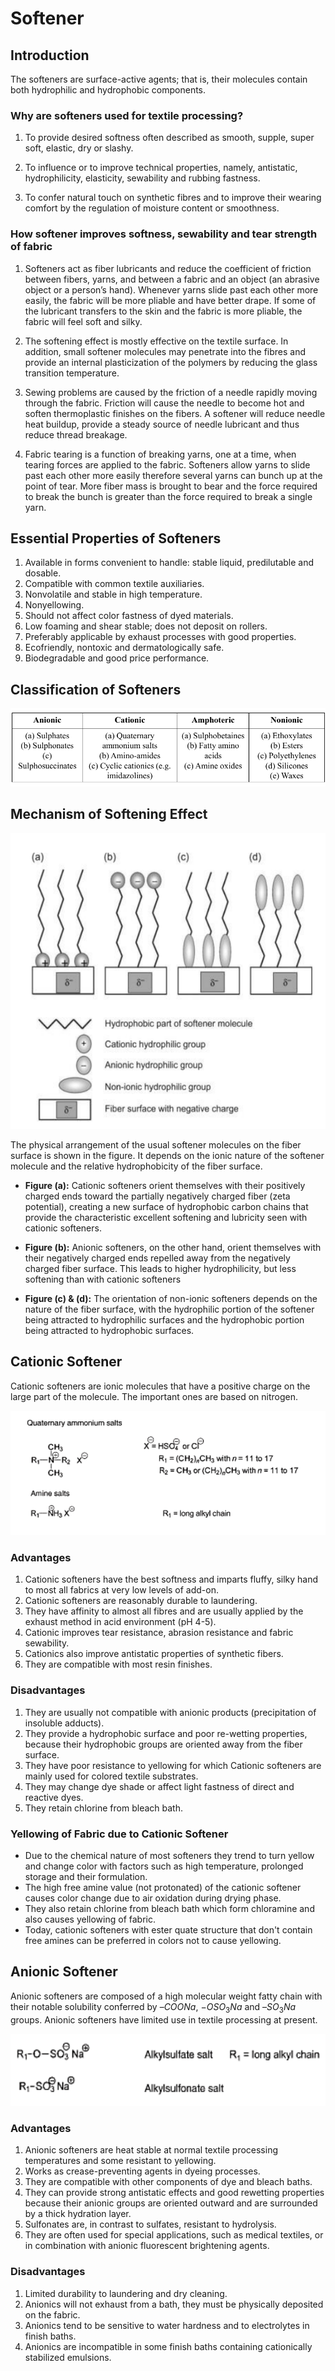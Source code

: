 # Softener

## Introduction

The softeners are surface-active agents; that is, their molecules contain both hydrophilic and hydrophobic
components.

### Why are softeners used for textile processing?

1. To provide desired softness often described as smooth, supple, super soft, elastic, dry or slashy.

2. To influence or to improve technical properties, namely, antistatic, hydrophilicity, elasticity, sewability and rubbing fastness.

3. To confer natural touch on synthetic fibres and to improve their wearing comfort by the regulation of moisture content or smoothness.

### How softener improves softness, sewability and tear strength of fabric

1. Softeners act as fiber lubricants and reduce the coefficient of friction between fibers, yarns, and between a fabric and an object (an abrasive object or a person’s hand). Whenever yarns slide past each other more easily, the fabric will be more pliable and have better drape. If some of the lubricant transfers to the skin
   and the fabric is more pliable, the fabric will feel soft and silky.

2. The softening effect is mostly effective on the textile surface. In addition, small softener molecules may penetrate into the fibres and provide an internal plasticization of the polymers by reducing the glass transition temperature.

3. Sewing problems are caused by the friction of a needle rapidly moving through the fabric. Friction will cause the needle to become hot and soften thermoplastic finishes on the fibers. A softener will reduce needle heat buildup, provide a steady source of needle lubricant and thus reduce thread breakage.

4. Fabric tearing is a function of breaking yarns, one at a time, when tearing forces are applied to the fabric. Softeners allow yarns to slide past each other more easily therefore several yarns can bunch up at the point of tear. More fiber mass is brought to bear and the force required to break the bunch is greater than the force required to break a single yarn.

## Essential Properties of Softeners

1. Available in forms convenient to handle: stable liquid, predilutable and dosable.
2. Compatible with common textile auxiliaries.
3. Nonvolatile and stable in high temperature.
4. Nonyellowing.
5. Should not affect color fastness of dyed materials.
6. Low foaming and shear stable; does not deposit on rollers.
7. Preferably applicable by exhaust processes with good properties.
8. Ecofriendly, nontoxic and dermatologically safe.
9. Biodegradable and good price performance.

## Classification of Softeners

![Classification of Softeners](img/softener-classification.png)

## Mechanism of Softening Effect

![Mechanism of Softening Effect](img/softening-effect-mechanism.png)

The physical arrangement of the usual softener molecules on the fiber surface is shown in the figure. It depends on the ionic nature of the softener molecule and the relative hydrophobicity of the fiber surface.

- **Figure (a):** Cationic softeners orient themselves with their positively charged ends toward the partially negatively charged fiber (zeta potential), creating a new surface of hydrophobic carbon chains that provide the characteristic excellent softening and lubricity seen with cationic softeners.

- **Figure (b):** Anionic softeners, on the other hand, orient themselves with their negatively charged ends repelled away from the negatively charged fiber
  surface. This leads to higher hydrophilicity, but less softening than with cationic softeners

- **Figure (c) & (d):** The orientation of non-ionic softeners depends on the nature of the fiber surface, with the hydrophilic
  portion of the softener being attracted to hydrophilic surfaces and the hydrophobic portion being attracted to hydrophobic surfaces.

## Cationic Softener

Cationic softeners are ionic molecules that have a positive charge on the large part of the molecule. The important ones are based on nitrogen.

![Cationic Softener](img/cationic-softener.png)

### Advantages

1. Cationic softeners have the best softness and imparts fluffy, silky hand to most all fabrics at very low levels of
   add-on.
2. Cationic softeners are reasonably durable to laundering.
3. They have affinity to almost all fibres and are usually applied by the exhaust method in acid environment (pH 4-5).
4. Cationic improves tear resistance, abrasion resistance and fabric sewability.
5. Cationics also improve antistatic properties of synthetic fibers.
6. They are compatible with most resin finishes.

### Disadvantages

1. They are usually not compatible with anionic products (precipitation of insoluble adducts).
2. They provide a hydrophobic surface and poor re-wetting properties, because their hydrophobic groups are oriented away from the fiber surface.
3. They have poor resistance to yellowing for which Cationic softeners are mainly used for colored textile substrates.
4. They may change dye shade or affect light fastness of direct and reactive dyes.
5. They retain chlorine from bleach bath.

### Yellowing of Fabric due to Cationic Softener

- Due to the chemical nature of most softeners they trend to turn yellow and change color with factors such as high temperature, prolonged storage and their formulation.
- The high free amine value (not protonated) of the cationic softener causes color change due to air oxidation during drying phase.
- They also retain chlorine from bleach bath which form chloramine and also causes yellowing of fabric.
- Today, cationic softeners with ester quate structure that don't contain free amines can be preferred in colors not to cause yellowing.

## Anionic Softener

Anionic softeners are composed of a high molecular weight fatty chain with their notable solubility conferred by $–COONa$, $-OSO_3Na$ and $–SO_3Na$ groups. Anionic softeners have limited use in textile processing at present.

![Anionic Softener](img/anionic-softener.png)

### Advantages

1. Anionic softeners are heat stable at normal textile processing temperatures and some resistant to yellowing.
2. Works as crease-preventing agents in dyeing processes.
3. They are compatible with other components of dye and bleach baths.
4. They can provide strong antistatic effects and good rewetting properties because their anionic groups are oriented outward and are surrounded by a thick hydration layer.
5. Sulfonates are, in contrast to sulfates, resistant to hydrolysis.
6. They are often used for special applications, such as medical textiles, or in combination with anionic fluorescent brightening agents.

### Disadvantages

1. Limited durability to laundering and dry cleaning.
2. Anionics will not exhaust from a bath, they must be physically deposited on the fabric.
3. Anionics tend to be sensitive to water hardness and to electrolytes in finish baths.
4. Anionics are incompatible in some finish baths containing cationically stabilized emulsions.
